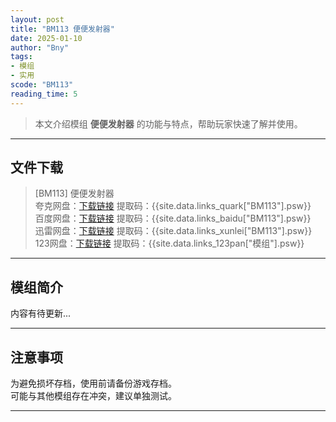 ```yaml
---
layout: post
title: "BM113 便便发射器"
date: 2025-01-10
author: "Bny"
tags: 
- 模组
- 实用
scode: "BM113"
reading_time: 5
---
```


> 本文介绍模组 **便便发射器** 的功能与特点，帮助玩家快速了解并使用。

---

## 文件下载

> [BM113] 便便发射器  
夸克网盘：[下载链接]({{site.data.links_quark["BM113"].url}}) 提取码：{{site.data.links_quark["BM113"].psw}}  
百度网盘：[下载链接]({{site.data.links_baidu["BM113"].url}}) 提取码：{{site.data.links_baidu["BM113"].psw}}  
迅雷网盘：[下载链接]({{site.data.links_xunlei["BM113"].url}}) 提取码：{{site.data.links_xunlei["BM113"].psw}}  
123网盘：[下载链接]({{site.data.links_123pan["模组"].url}}) 提取码：{{site.data.links_123pan["模组"].psw}}  

---

## 模组简介

>  
内容有待更新...  

---

## 注意事项

>  
为避免损坏存档，使用前请备份游戏存档。  
可能与其他模组存在冲突，建议单独测试。  

---

